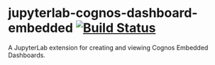 # jupyterlab-cognos-dashboard-embedded [![Build Status](https://travis.ibm.com/cognitive-class-labs/jupyterlab-cognos-dashboard-embedded.svg?token=xeywPRUyHm9VWQkDxLoo&branch=master)](https://travis.ibm.com/cognitive-class-labs/jupyterlab-cognos-dashboard-embedded)

A JupyterLab extension for creating and viewing Cognos Embedded Dashboards.

